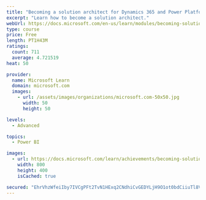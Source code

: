 ```yaml
---
title: "Becoming a solution architect for Dynamics 365 and Power Platform"
excerpt: "Learn how to become a solution architect."
webUrl: https://docs.microsoft.com/en-us/learn/modules/becoming-solution-architect/
type: course
price: Free
length: PT1H43M
ratings:
  count: 711
  average: 4.721519
heat: 50

provider:
  name: Microsoft Learn
  domain: microsoft.com
  images:
    - url: /assets/images/organizations/microsoft.com-50x50.jpg
      width: 50
      height: 50

levels:
  - Advanced

topics:
  - Power BI

images:
  - url: https://docs.microsoft.com/learn/achievements/becoming-solution-architect-social.png
    width: 800
    height: 400
    isCached: true

secured: "EhrVhzWfeiIby7IVCgPFt2TvN1HExq2CNdhiCvGEDYLjH9O1ot0bdCiiuTl8VRIqn0qW2PSTZx98M1MWzsWeKLVhEeosAoLkw7Dlgrq67rnoGeNC+BHRWJRDIbwrMyW2IBHtAuTia5gT3tv/ZvkCE3+N9oAot64F/UTcAE04If5l749f1gxz+YdT+0oORPuWtThDu+/k7Hnj4lHraT0ZqmKXnVDxRRxvatWAJtV79ylxpopwb8QK1Iv6kBfN7xwPJB+K0Cqi8aMuSkiGu2QPi3Lbq3KtErWqeM8GAFt21hOKinSfnWdzoJa7+CcejGIUezEOu4+D1WW4SjZW9SfjhAhrrD/OWEC55RwpuWEbGdCsJaSWsyrcJbqLx+o0ycSXvdC+R5jP4DJb1wXglpgHEx/B9kxRlGLx4rwXYY4g/kQ=;fmr7WKEMjwOTtN2urb2Dmw=="
---
```


